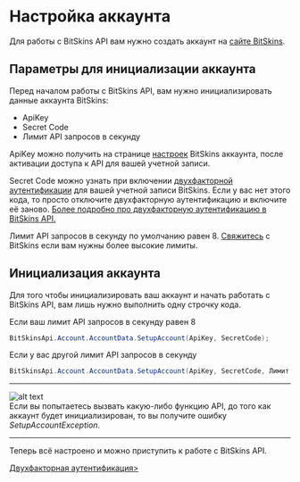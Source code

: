 ﻿# Настройка аккаунта

Для работы с BitSkins API вам нужно создать аккаунт на [сайте BitSkins](https://bitskins.com).

## Параметры для инициализации аккаунта

Перед началом работы с BitSkins API, вам нужно инициализировать данные аккаунта BitSkins:

* ApiKey
* Secret Code
* Лимит API запросов в секунду

ApiKey можно получить на странице [настроек](https://bitskins.com/settings) BitSkins аккаунта, после активации доступа к API для вашей учетной записи.

Secret Code можно узнать при включении [двухфакторной аутентификации](https://bitskins.com/settings) для вашей учетной записи BitSkins. Если у вас нет этого кода, то просто отключите двухфакторную аутентификацию и включите её заново. [Более подробно про двухфакторную аутентификацию в BitSkins API.](https://github.com/Captious99/BitSkinsApi/blob/master/docs/ru/account/two_factor_authentication.md)

Лимит API запросов в секунду по умолчанию равен 8. [Свяжитесь](https://bitskins.com/contact) с BitSkins если вам нужны более высокие лимиты.

## Инициализация аккаунта

Для того чтобы инициализировать ваш аккаунт и начать работать с BitSkins API, вам лишь нужно выполнить одну строчку кода. 

Если ваш лимит API запросов в секунду равен 8

```csharp
BitSkinsApi.Account.AccountData.SetupAccount(ApiKey, SecretCode);
```

Если у вас другой лимит API запросов в секунду

```csharp
BitSkinsApi.Account.AccountData.SetupAccount(ApiKey, SecretCode, Лимит API);
```

***
![alt text](https://img.icons8.com/color/48/000000/error.png "Warning icon")\
Если вы попытаетесь вызвать какую-либо функцию API, до того как аккаунт будет инициализирован, то вы получите ошибку _SetupAccountException_.
***

Теперь всё настроено и можно приступить к работе с BitSkins API.

[Двухфакторная аутентификация>](https://github.com/Captious99/BitSkinsApi/blob/master/docs/ru/account/two_factor_authentication.md)